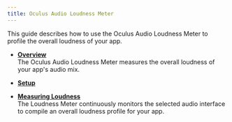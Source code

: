 ```yaml
---
title: Oculus Audio Loudness Meter
---
```

This guide describes how to use the Oculus Audio Loudness Meter to profile the overall loudness of your app.

* **[Overview](/documentation/audiosdk/latest/concepts/audio-loudness-meter-overview/#audio-loudness-meter-overview)**  
The Oculus Audio Loudness Meter measures the overall loudness of your app's audio mix. 
* **[Setup](/documentation/audiosdk/latest/concepts/audio-loudness-meter-setup/)**  

* **[Measuring Loudness](/documentation/audiosdk/latest/concepts/audio-loudness-meter-using/)**  
The Loudness Meter continuously monitors the selected audio interface to compile an overall loudness profile for your app.
